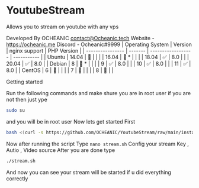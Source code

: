 # YoutubeStream
Allows you to stream on youtube with any vps


Developed By OCHEANIC <contact@Ocheanic.tech>
Website - https://ocheanic.me
Discord - Ocheanic#9999
| Operating System | Version | nginx support      | PHP Version |
| ---------------- | ------- | ------------------ | ----------- |
| Ubuntu           | 14.04   | :red_circle:       |             |
|                  | 16.04   | :red_circle: \*    |             |
|                  | 18.04   | :white_check_mark: | 8.0         |
|                  | 20.04   | :white_check_mark: | 8.0         |
| Debian           | 8       | :red_circle: \*    |             |
|                  | 9       | :white_check_mark: | 8.0         |
|                  | 10      | :white_check_mark: | 8.0         |
|                  | 11      | :white_check_mark: | 8.0         |
| CentOS           | 6       | :red_circle:       |             |
|                  | 7       | :red_circle:       |             |
|                  | 8       | :red_circle:       |             |

Getting started 

Run the following commands and make shure you are in root user
if you are not then just ype
```bash
sudo su
```
and you will be in root user
Now lets get started
First 
```bash
bash <(curl -s https://github.com/OCHEANIC/YoutubeStream/raw/main/install.sh)
```
Now after running the script Type `nano stream.sh`
Config your stream Key , Autio , Video source
After you are done type
```bash
./stream.sh
```
And now you can see your stream will be started if u did everything correctly
